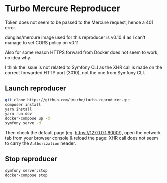 Turbo Mercure Reproducer
========================

Token does not seem to be passed to the Mercure request, hence a 401 error.

dunglas/mercure image used for this reproducer is v0.10.4 as I can't manage to set CORS policy on v0.11.

Also for some reason HTTPS forward from Docker does not seem to work, no idea why.

I think the issue is not related to Symfony CLI as the XHR call is made on the correct forwarded
HTTP port (3010), not the one from Symfony CLI.

Launch reproducer
-----------------

```bash
git clone https://github.com/jmsche/turbo-reproducer.git
composer install
yarn install
yarn run dev
docker-compose up -d
symfony serve -d
```

Then check the default page (eg. https://127.0.0.1:8000/), open the network tab from your browser console
& reload the page: XHR call does not seem to carry the `Authorization` header.

Stop reproducer
---------------

```bash
symfony server:stop
docker-compose stop
```
